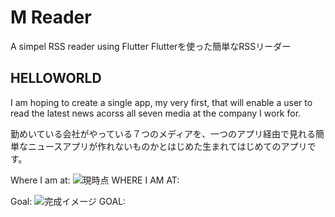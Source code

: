 # M Reader

A simpel RSS reader using Flutter
Flutterを使った簡単なRSSリーダー

## HELLOWORLD

I am hoping to create a single app, my very first, that will enable a user to read the latest news acorss all seven media at the company I work for. 

勤めいている会社がやっている７つのメディアを、一つのアプリ経由で見れる簡単なニュースアプリが作れないものかとはじめた生まれてはじめてのアプリです。

Where I am at:
![現時点 WHERE I AM AT: ](https://i.imgur.com/WgYgx8F.png)

Goal:
![完成イメージ GOAL:](https://i.imgur.com/C9z0wxX.png)

